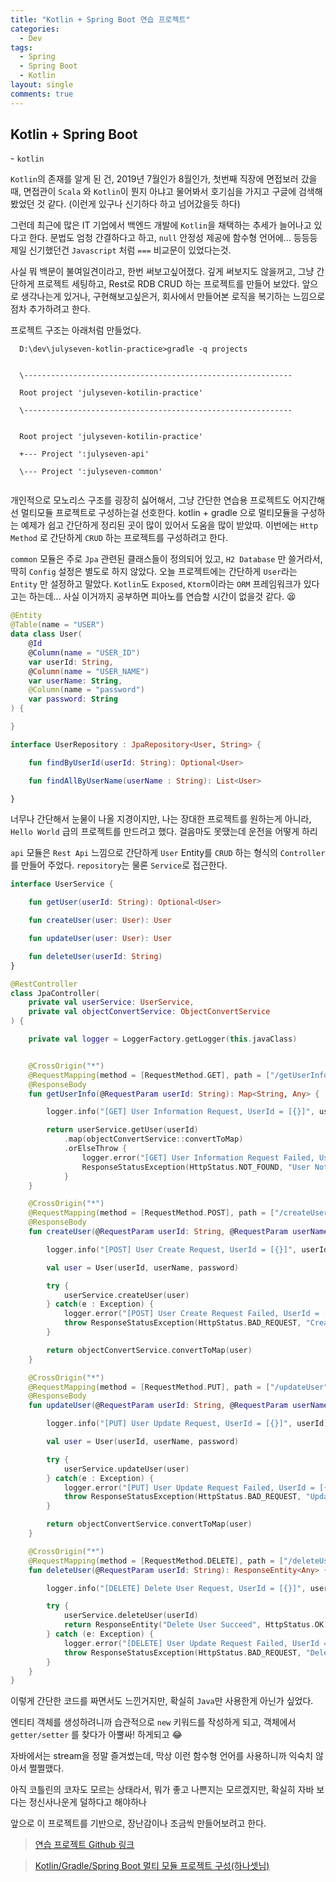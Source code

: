 ```yaml
---
title: "Kotlin + Spring Boot 연습 프로젝트"
categories:
  - Dev
tags:
  - Spring
  - Spring Boot
  - Kotlin
layout: single
comments: true
---
```


## Kotlin + Spring Boot



\- `kotlin`

  `Kotlin`의 존재를 알게 된 건, 2019년 7월인가 8월인가, 첫번째 직장에 면접보러 갔을때, 면접관이 `Scala` 와 `Kotlin`이 뭔지 아냐고 물어봐서 호기심을 가지고 구글에 검색해 봤었던 것 같다. (이런게 있구나 신기하다 하고 넘어갔을듯 하다)

  그런데 최근에 많은 IT 기업에서 백엔드 개발에 `Kotlin`을 채택하는 추세가 늘어나고 있다고 한다. 문법도 엄청 간결하다고 하고, `null` 안정성 제공에 함수형 언어에... 등등등 제일 신기했던건 `Javascript` 처럼 `===` 비교문이 있었다는것. 

  사실 뭐 백문이 불여일견이라고, 한번 써보고싶어졌다. 깊게 써보지도 않을꺼고, 그냥 간단하게 프로젝트 세팅하고, Rest로 RDB CRUD 하는 프로젝트를 만들어 보았다. 앞으로 생각나는게 있거나, 구현해보고싶은거, 회사에서 만들어본 로직을 복기하는 느낌으로 점차 추가하려고 한다.



  프로젝트 구조는 아래처럼 만들었다.

```shell
  D:\dev\julyseven-kotlin-practice>gradle -q projects


  \------------------------------------------------------------

  Root project 'julyseven-kotilin-practice'

  \------------------------------------------------------------


  Root project 'julyseven-kotilin-practice'

  +--- Project ':julyseven-api'

  \--- Project ':julyseven-common'
  
```



  개인적으로 모노리스 구조를 굉장히 싫어해서, 그냥 간단한 연습용 프로젝트도 어지간해선 멀티모듈 프로젝트로 구성하는걸 선호한다. kotlin + gradle 으로 멀티모듈을 구성하는 예제가 쉽고 간단하게 정리된 곳이 많이 있어서 도움을 많이 받았따. 이번에는 `Http Method` 로 간단하게  `CRUD`  하는 프로젝트를 구성하려고 한다.



`common` 모듈은 주로 `Jpa` 관련된 클래스들이 정의되어 있고, `H2 Database` 만 쓸거라서, 딱히 `Config` 설정은 별도로 하지 않았다. 오늘 프로젝트에는 간단하게 `User`라는 `Entity` 만 설정하고 말았다. `Kotlin`도 `Exposed`, `Ktorm`이라는 `ORM` 프레임워크가 있다고는 하는데... 사실 이거까지 공부하면 피아노를 연습할 시간이 없을것 같다. 😫

```kotlin
@Entity
@Table(name = "USER")
data class User(
    @Id
    @Column(name = "USER_ID")
    var userId: String,
    @Column(name = "USER_NAME")
    var userName: String,
    @Column(name = "password")
    var password: String
) {

}
```

```kotlin
interface UserRepository : JpaRepository<User, String> {

    fun findByUserId(userId: String): Optional<User>

    fun findAllByUserName(userName : String): List<User>

}
```

너무나 간단해서 눈물이 나올 지경이지만, 나는 장대한 프로젝트를 원하는게 아니라, `Hello World` 급의 프로젝트를 만드려고 했다. 걸음마도 못땠는데 운전을 어떻게 하리


`api` 모듈은 `Rest Api` 느낌으로 간단하게 `User` Entity를 `CRUD` 하는 형식의 `Controller`를 만들어 주었다. `repository`는 물론 `Service`로 접근한다.

```kotlin
interface UserService {

    fun getUser(userId: String): Optional<User>

    fun createUser(user: User): User

    fun updateUser(user: User): User

    fun deleteUser(userId: String)
}
```

```kotlin
@RestController
class JpaController(
    private val userService: UserService,
    private val objectConvertService: ObjectConvertService
) {

    private val logger = LoggerFactory.getLogger(this.javaClass)


    @CrossOrigin("*")
    @RequestMapping(method = [RequestMethod.GET], path = ["/getUserInfo"], params = ["userId"])
    @ResponseBody
    fun getUserInfo(@RequestParam userId: String): Map<String, Any> {

        logger.info("[GET] User Information Request, UserId = [{}]", userId)

        return userService.getUser(userId)
            .map(objectConvertService::convertToMap)
            .orElseThrow {
                logger.error("[GET] User Information Request Failed, UserId = [{}]", userId)
                ResponseStatusException(HttpStatus.NOT_FOUND, "User Not Found")
            }
    }

    @CrossOrigin("*")
    @RequestMapping(method = [RequestMethod.POST], path = ["/createUser"], params = ["userId", "userName", "password"])
    @ResponseBody
    fun createUser(@RequestParam userId: String, @RequestParam userName: String, @RequestParam password: String): Map<String, Any> {

        logger.info("[POST] User Create Request, UserId = [{}]", userId);

        val user = User(userId, userName, password)

        try {
            userService.createUser(user)
        } catch(e : Exception) {
            logger.error("[POST] User Create Request Failed, UserId = [{}]", userId);
            throw ResponseStatusException(HttpStatus.BAD_REQUEST, "Create User Failed, -> " + e.message);
        }

        return objectConvertService.convertToMap(user)
    }

    @CrossOrigin("*")
    @RequestMapping(method = [RequestMethod.PUT], path = ["/updateUser"], params = ["userId"])
    @ResponseBody
    fun updateUser(@RequestParam userId: String, @RequestParam userName: String, @RequestParam password: String): Map<String, Any> {

        logger.info("[PUT] User Update Request, UserId = [{}]", userId);

        val user = User(userId, userName, password)

        try {
            userService.updateUser(user)
        } catch(e : Exception) {
            logger.error("[PUT] User Update Request Failed, UserId = [{}]", userId);
            throw ResponseStatusException(HttpStatus.BAD_REQUEST, "Update User Failed, -> " + e.message);
        }

        return objectConvertService.convertToMap(user)
    }

    @CrossOrigin("*")
    @RequestMapping(method = [RequestMethod.DELETE], path = ["/deleteUser"], params = ["userId"])
    fun deleteUser(@RequestParam userId: String): ResponseEntity<Any> {

        logger.info("[DELETE] Delete User Request, UserId = [{}]", userId);

        try {
            userService.deleteUser(userId)
            return ResponseEntity("Delete User Succeed", HttpStatus.OK)
        } catch (e: Exception) {
            logger.error("[DELETE] User Update Request Failed, UserId = [{}]", userId, e);
            throw ResponseStatusException(HttpStatus.BAD_REQUEST, "Delete User Failed, -> " + e.message);
        }
    }
}
```

이렇게 간단한 코드를 짜면서도 느낀거지만, 확실히 `Java`만 사용한게 아닌가 싶었다. 

엔티티 객체를 생성하려니까 습관적으로  `new` 키워드를 작성하게 되고, 객체에서 `getter/setter` 를 찾다가 아뿔싸! 하게되고 😂 

자바에서는 stream을 정말 즐겨썼는데, 막상 이런 함수형 언어를 사용하니까 익숙치 않아서 쩔쩔맸다. 

아직 코틀린의 코자도 모르는 상태라서, 뭐가 좋고 나쁜지는 모르겠지만, 확실히 자바 보다는 정신사나운게 덜하다고 해야하나



앞으로 이 프로젝트를 기반으로, 장난감이나 조금씩 만들어보려고 한다.

> [연습 프로젝트 Github 링크](https://github.com/JulySeven1995/kotlin-practice/tree/20210425-StartProject )

> [Kotlin/Gradle/Spring Boot 멀티 모듈 프로젝트 구성(하나셋님)](https://www.youtube.com/watch?v=Of4hT2TpAlY)